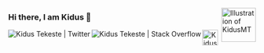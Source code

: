 <a href="https://developers.google.com/profile/u/101096823315765943089"> <img align="right" src="https://user-images.githubusercontent.com/18373774/117781864-adc74e00-b206-11eb-8dab-c12b08229924.png" alt="Illustration of KidusMT" width=70px height=70px/></a>


### Hi there, I am Kidus 👋

<!--
**KidusMT/KidusMT** is a ✨ _special_ ✨ repository because its `README.md` (this file) appears on your GitHub profile.

Here are some ideas to get you started:

- 🔭 I’m currently working on ...
- 🌱 I’m currently learning ...
- 👯 I’m looking to collaborate on ...
- 🤔 I’m looking for help with ...
- 💬 Ask me about ...
- 📫 How to reach me: ...
- 😄 Pronouns: ...
- ⚡ Fun fact: ...
-->

<a href="https://twitter.com/adukidus">
  <img align="left" alt="Kidus Tekeste | Twitter" src="https://abs.twimg.com/favicons/twitter.ico"/>
</a>

<a href="https://stackoverflow.com/users/6021740/kidus-tekeste">
  <img align="left" alt="Kidus Tekeste | Stack Overflow" src="https://cdn.sstatic.net/Sites/stackoverflow/Img/favicon.ico?v=ec617d715196"/>
</a>

<a href="https://developers.google.com/profile/u/101096823315765943089">
  <img align="left" width="32px" height="32px" alt="Kidus Tekeste | Google Developer Profile" src="https://user-images.githubusercontent.com/18373774/118082781-64e8d400-b383-11eb-8f39-39464556d4ad.png"/>
</a>


